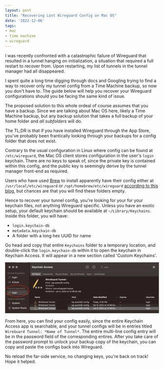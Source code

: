 ```yaml
---
layout: post
title: "Recovering Lost Wireguard Config on Mac OS"
date: '2022-12-06'
tags:
- mac
- time machine
- wireguard
---
```


I was recently confronted with a catastrophic failure of Wireguard that resulted in a tunnel hanging on initialization, a situation that required a full restart to recover from. Upon restarting, my list of tunnels in the tunnel manager had all disappeared.

I spent quite a long time digging through docs and Googling trying to find a way to recover only my tunnel config from a Time Machine backup, so now you don't have to. The guide below will help you recover your Wireguard configurations should you be facing the same kind of issue.

The proposed solution to this whole ordeal of course assumes that you have a backup. Since we are talking about Mac OS here, likely a Time Machine backup, but any backup solution that takes a full backup of your home folder and *all subfolders* will do.

The TL;DR is that if you have installed Wireguard through the App Store, you've probably been frantically looking through your backups for a config folder that does not exist.

Contrary to the usual configuration in Linux where config can be found at `/etc/wireguard`, the Mac OS client stores configuration in the user's `login` keychain. There are no keys to speak of, since the private key is contained within this config, and the public key is seemingly derive by the tunnel manager front-end as required.

Users who have used [Brew](https://brew.sh) to install apparently have their config either at `/usr/local/etc/wireguard` or `/opt/homebrew/etc/wireguard` [according to this blog](https://blog.scottlowe.org/2021/06/28/using-wireguard-on-mac-via-cli/), but chances are that you will find these folders empty.

Hence to recover your tunnel config, you're looking for your for your keychain files, not anything Wireguard specific. Unless you have an exotic setup, your default keychain should be available at `~/Library/Keychains`. Inside this folder, you will have:

* `login.keychain-db`
* `metadata.keychain-db`
* A folder with a long hex UUID for name

Go head and copy that entire `Keychains` folder to a temporary location, and double-click the `login.keychain-db` within it to open the keychain in Keychain Access. It will appear in a new section called 'Custom Keychains'.

![additional keychain](/images/additional-keychain.png)

From here, you can find your config easily, since the entire Keychain Access app is searchable, and your tunnel configs will be in entries titled `WireGuard Tunnel: *Name of Tunnel*`. The entire multi-line config entry will be in the password field of the corresponding entires. After you take care of the password prompt to unlock your backup copy of the keychain, you can copy and paste the configs back into Wireguard.

No reload the far-side service, no changing keys, you're back on track! Hope it helped.
